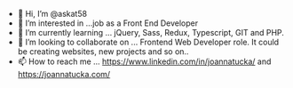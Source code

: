 - 👋 Hi, I’m @askat58
- 👀 I’m interested in ...job as a Front End Developer
- 🌱 I’m currently learning ... jQuery, Sass, Redux, Typescript, GIT and PHP.
- 💞️ I’m looking to collaborate on ... Frontend Web Developer role. It could be creating websites, new projects and so on..
- 📫 How to reach me ... https://www.linkedin.com/in/joannatucka/ and https://joannatucka.com/

<!---
askat58/askat58 is a ✨ special ✨ repository because its `README.md` (this file) appears on your GitHub profile.
You can click the Preview link to take a look at your changes.
--->
